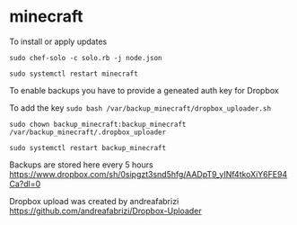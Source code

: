 # minecraft

To install or apply updates
 
`sudo chef-solo -c solo.rb -j node.json`

`sudo systemctl restart minecraft`

To enable backups you have to provide a geneated auth key for Dropbox

To add the key
`sudo bash /var/backup_minecraft/dropbox_uploader.sh`

`sudo chown backup_minecraft:backup_minecraft /var/backup_minecraft/.dropbox_uploader`

`sudo systemctl restart backup_minecraft`

Backups are stored here every 5 hours
https://www.dropbox.com/sh/0sipgzt3snd5hfg/AADpT9_yINf4tkoXiY6FE94Ca?dl=0

Dropbox upload was created by andreafabrizi
https://github.com/andreafabrizi/Dropbox-Uploader
